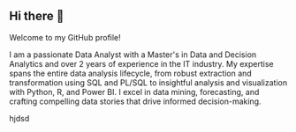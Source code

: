 ## Hi there 👋

Welcome to my GitHub profile! 

I am a passionate Data Analyst with a Master's in Data and Decision Analytics and over 2 years of experience in the IT industry. My expertise spans the entire data analysis lifecycle, from robust extraction and transformation using SQL and PL/SQL to insightful analysis and visualization with Python, R, and Power BI. I excel in data mining, forecasting, and crafting compelling data stories that drive informed decision-making.

<!--
**Kishore2-1/kishore2-1** is a ✨ _special_ ✨ repository because its `README.md` (this file) appears on your GitHub profile.

Here are some ideas to get you started:

- 🔭 I’m currently working on ...
- 🌱 I’m currently learning ...
- 👯 I’m looking to collaborate on ...
- 🤔 I’m looking for help with ...
- 💬 Ask me about ...
- 📫 How to reach me: ...
- 😄 Pronouns: ...
- ⚡ Fun fact: ...
-->
hjdsd
